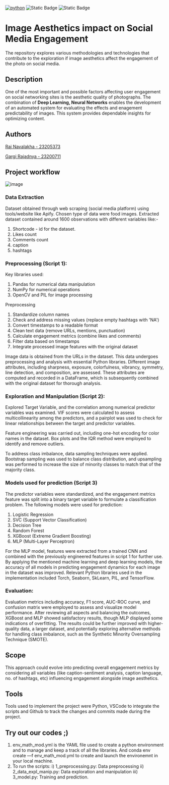 [![python](https://img.shields.io/badge/Python-3.12-3776AB.svg?style=flat&logo=python&logoColor=white)](https://www.python.org) ![Static Badge](https://img.shields.io/badge/VSCode-blue)  ![Static Badge](https://img.shields.io/badge/Figma-black?logo=Figma)


# Image Aesthetics impact on Social Media Engagement
The repository explores various methodologies and technologies that contribute to the exploration if image aesthetics affect the engagement of the photo on social media.  
## Description
One of the most important and possible factors affecting user engagement on social networking sites is the aesthetic quality of photographs. The combination of **Deep Learning, Neural Networks** enables the development of an automated system for evaluating the effects and enagement predictability of images. This system provides dependable insights for optimizing content.
## Authors
[Raj Navalakha - 23205373](https://github.com/RajNavalakha29)

[Gargi Rajadnya - 23200711](https://github.com/gargirajadnya)

## Project workflow
![image](https://github.com/user-attachments/assets/ebeef4bb-bb61-4df3-a67a-66d49ff1eb2f)

### Data Extraction
Dataset obtained through web scraping (social media platform) using tools/website like Apify. Chosen type of data were food images. Extracted dataset contained around 1600 observations with different variables like:-
1. Shortcode - id for the dataset.
2. Likes count
3. Comments count
4. caption
5. hashtags

### Preprocessing (Script 1): 
Key libraries used:
1. Pandas for numerical data manipulation
2. NumPy for numerical operations
3. OpenCV and PIL for image processing

Preprocessing
1. Standardize column names
2. Check and address missing values (replace empty hashtags with 'NA')
3. Convert timestamps to a readable format
4. Clean text data (remove URLs, mentions, punctuation)
5. Calculate engagement metrics (combine likes and comments)
6. Filter data based on timestamps
7. Integrate processed image features with the original dataset

Image data is obtained from the URLs in the dataset. This data undergoes preprocessing and analysis with essential Python libraries. 
Different image attributes, including sharpness, exposure, colorfulness, vibrancy, symmetry, line detection, and composition, are assessed. These attributes are computed and recorded in a DataFrame, which is subsequently combined with the original dataset for thorough analysis.

### Exploration and Manipulation (Script 2):
Explored Target Variable,  and the correlation among numerical predictor variables was examined. VIF scores were calculated to assess multicollinearity among the predictors, and a pairplot was used to check for linear relationships between the target and predictor variables.

Feature engineering was carried out, including one-hot encoding for color names in the dataset. Box plots and the IQR method were employed to identify and remove outliers.

To address class imbalance, data sampling techniques were applied. Bootstrap sampling was used to balance class distribution, and upsampling was performed to increase the size of minority classes to match that of the majority class.

### Models used for prediction (Script 3)

The predictor variables were standardized, and the engagement metrics feature was split into a binary target variable to formulate a classification problem. The following models were used for prediction:

1. Logistic Regression
2. SVC (Support Vector Classification)
3. Decision Tree
4. Random Forest
5. XGBoost (Extreme Gradient Boosting)
6. MLP (Multi-Layer Perceptron)

For the MLP model, features were extracted from a trained CNN and combined with the previously engineered features in script 1 for further use. By applying the mentioned machine learning and deep learning models, the accuracy of all models in predicting engagement dynamics for each image in the dataset was improved. Relevant Python libraries used in the implementation included Torch, Seaborn, SkLearn, PIL, and TensorFlow. 

### Evaluation:
Evaluation metrics including accuracy, F1 score, AUC-ROC curve, and confusion matrix were employed to assess and visualize model performance. After reviewing all aspects and balancing the outcomes, XGBoost and MLP showed satisfactory results, though MLP displayed some indications of overfitting. The results could be further improved with higher-quality data, a larger dataset, and potentially exploring alternative methods for handling class imbalance, such as the Synthetic Minority Oversampling Technique (SMOTE).

## Scope
This approach could evolve into predicting overall engagement metrics by considering all variables (like caption-sentiment analysis, caption language, no. of hashtags, etc) influencing engagement alongside image aesthetics.


## Tools 
Tools used to implement the project were Python, VSCode to integrate the scripts and Github to track the changes and commits made during the project.
 
## Try out our codes ;)
  1) env_math_mod.yml is the YAML file used to create a python environment and to manage and keep a track of all the libraries. And conda env create —f env_math_mod.yml to create and launch the environemnt in your local machine.
  2) To run the scripts:
     i) 1_preprocessing.py: Data preprocessing
    ii) 2_data_expl_manip.py: Data exploration and manipulation
   iii) 3_model.py: Training and prediction.

